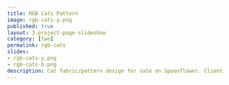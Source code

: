 ```yaml
---
title: RGB Cats Pattern
image: rgb-cats-y.png
published: true
layout: 3-project-page-slideshow
category: [two]
permalink: rgb-cats
slides: 
- rgb-cats-y.png
- rgb-cats-b.png
description: Cat fabric/pattern design for sale on Spoonflower. Client - Personal work.
---
```


